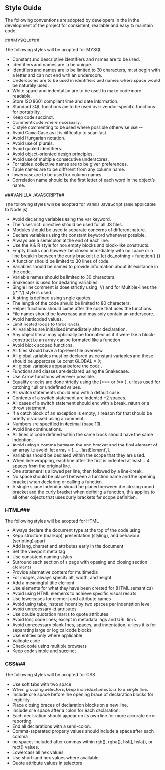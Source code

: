 ## Style Guide

The following conventions are adopted by developers in the in the development of the project for consistent, readable and easy to maintain code.

###MYSQL####

The following styles will be adopted for MYSQL

- Constant and descriptive identifiers and names are to be used.
- Identifiers and names are to be unique.
- Identifiers and names are to be limited to 30 characters, must begin with a letter and can not end with an underscore.
- Underscores are to be used in identifiers and names where space would be naturally used.
- White space and indentation are to be used to make code more readable.
- Store  ISO 8601 compliant time and date information.
- Standard SQL functions are to be used over vendor-specific functions for portability.
- Keep code succinct.
- Comment code where necessary.
- C style commenting to be used where possible otherwise use --
- Avoid CamalCase as it is difficulty to scan fast.
- Avoid Hungarian notation.
- Avoid use of plurals.
- Avoid quoted identifiers.
- Avoid object-oriented design principles.
- Avoid use of multiple consecutive underscores.
- For tables, collective names are to be given preferences.
- Table names are to be different from any column name.
- lowercase are to be used for column names.
- Correlation name should be the first letter of each word in the object’s name.

###VANILLA JAVASCRIPT##

The following styles will be adopted for Vanilla JavaScript (also applicable to Node.js)

- Avoid declaring variables using the var keyword.
- The 'usestrict' directive should be used for all JS files.
- Modules should be used to separate concerns of different nature.
- Declare variables using the constant keyword whenever possible.
- Always use a semicolon at the end of each line.
- Use the K & R style for non empty blocks and block-like constructs.
- Empty blocks can however be closed immediately  with no space or a line break in between the curly brackelt i.e. let do_nothing = function() {}
- A function should be limited to 30 lines of code.
- Variables should be named to provide information about its existance in the code.
- Variable names should be limited to 30 characters.
- Snakecase is used for declaring variables.
- Single line comment is done strictly using (//) and for Multiple-lines the (/* */) style is used.
- A string is defined using single quotes.
- The length of the code should be limited to 80 characters.
- Helper functions should come after the code that uses the functions.
- File names should be lowercase and may only contain an underscore. 
- Avoid hardcoded values.
- Limit nested loops to three levels.
- All variables are initialised immediately after declaration. 
- Any object literal may optionally be  formatted as if it were like a block-construct i.e an array can be formated like a function  
- Avoid block scoped functions.
- All files should have a top-level file overview.
- All global variables must be declared as constant variables and these should be uppercase i.e const GLOBAL = 0;
- All global variables appear before the code .
- Functions and classes are declared using the Snakecase.
- Use Arrow functions whenever possible.
- Equality checks are done strictly using the (=== or !== ), unless used for catching null or undefined values.
- All switch statements should end with a default case.
- Contents of a switch statement are indented +2 spaces.
- All cases of a switch statement should end with a break, return or a throw statement.
- If a catch block of an exception is empty, a reason for that should be briefly discussed using a comment. 
- Numbers are specified in decimal (base 10).
- Avoid line continuations.
- All lines of code defined within the same block should have the same indention. 
- Avoid using a comma between the end bracket and the final element of an array i.e avoid: let array = [......'lastElement',].
- Variables should be declared within the scope that they are used.
- When line-wrapping, each line after the first is indented at least + 4 spaces from the original line. 
- One statement is allowed per line, then followed by a line-break.
- No space should be placed between a function name and the opening bracket when declaring or calling a function.
- A single space indention should be placed between the closing round bracket and the curly bracket when defining a function, this applies to all other objects that uses curly brackets for scope definition.

### HTML###

The following styles will be adopted for HTML

- Always declare the document type at the top of the code using <!DOCTYPE html>
- Kepp structure (markup), presentation (styling), and behaviour (scripting) apart
- Add lang, charset and attributes early in the document
- Set the viewport meta tag
- Use consistent naming styles
- Surround each section of a page with opening and closing section elements
- Provide alternative content for multimedia
- For images, always specify alt, width, and height
- Add a meaningful title element
- Use elements for what they have been created for (HTML semantics)
- Avoid using HTML elements to achieve specific visual results
- Use lowercases for element and attribute names
- Avoid using tabs, instead indent by two spaces per indentation level
- Avoid unnecessary id attributes
- Use double quotation marks to quote attributes
- Avoid long code lines; except in metadata tags and URL links
- Avoid unnecessary blank lines, spaces, and indentation, unless it is for separating large or logical code blocks
- Use entities only where applicable
- Validate code
- Check code using multiple browsers
- Keep code simple and succinct

### CSS###

The following styles will be adopted for CSS
- Use soft tabs with two space
- When grouping selectors, keep individual selectors to a single line.
- Include one space before the opening brace of declaration blocks for legibility.
- Place closing braces of declaration blocks on a new line.
- Include one space after a colon for each declaration.
- Each declaration should appear on its own line for more accurate error reporting.
- End all declarations with a semi-colon.
- Comma-separated property values should include a space after each comma
- no spaces included  after commas within rgb(), rgba(), hsl(), hsla(), or rect() values.
- Lowercase all hex values 
- Use shorthand hex values where available
- Quote attribute values in selectors


